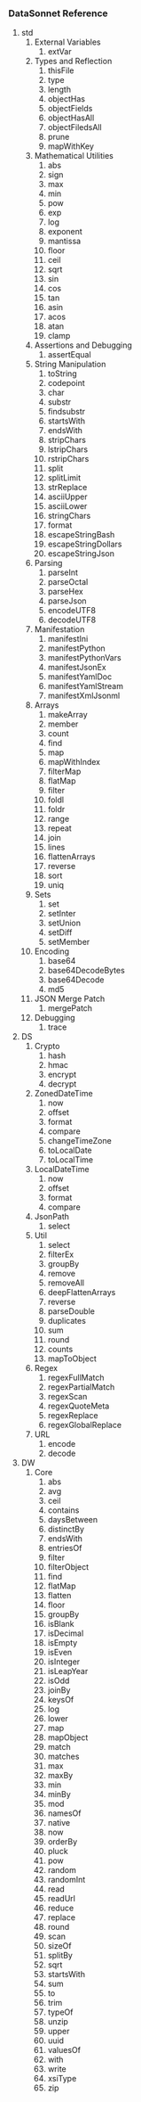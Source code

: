 ### DataSonnet Reference
1. std
    1. External Variables
        1. extVar
    2. Types and Reflection
        1. thisFile
        2. type
        3. length
        4. objectHas
        5. objectFields
        6. objectHasAll
        7. objectFiledsAll
        8. prune
        9. mapWithKey
    3. Mathematical Utilities
        1. abs
        2. sign
        3. max
        4. min
        5. pow
        6. exp
        7. log
        8. exponent
        9. mantissa
        10. floor
        11. ceil
        12. sqrt
        13. sin
        14. cos
        15. tan
        16. asin
        17. acos
        18. atan
        19. clamp
    4. Assertions and Debugging
        1. assertEqual
    5. String Manipulation
        1. toString
        2. codepoint
        3. char
        4. substr
        5. findsubstr
        6. startsWith
        7. endsWith
        8. stripChars
        9. lstripChars
        10. rstripChars
        11. split
        12. splitLimit
        13. strReplace
        14. asciiUpper
        15. asciiLower
        16. stringChars
        17. format
        18. escapeStringBash
        19. escapeStringDollars
        20. escapeStringJson
    6. Parsing
        1. parseInt
        2. parseOctal
        3. parseHex
        4. parseJson
        5. encodeUTF8
        6. decodeUTF8
    7. Manifestation
        1. manifestIni
        2. manifestPython
        3. manifestPythonVars
        4. manifestJsonEx
        5. manifestYamlDoc
        6. manifestYamlStream
        7. manifestXmlJsonml
    8. Arrays
        1. makeArray
        2. member
        3. count 
        4. find
        5. map
        6. mapWithIndex
        7. filterMap
        8. flatMap
        9. filter
        10. foldl
        11. foldr
        12. range
        13. repeat
        14. join
        15. lines
        16. flattenArrays
        17. reverse
        18. sort
        19. uniq
    9. Sets
        1. set
        2. setInter
        3. setUnion
        4. setDiff
        5. setMember
    10. Encoding
        1. base64
        2. base64DecodeBytes
        3. base64Decode
        4. md5
    11. JSON Merge Patch
        1. mergePatch
    12. Debugging
        1. trace
2. DS
    1. Crypto
        1. hash
        2. hmac
        3. encrypt
        4. decrypt
    2. ZonedDateTime
        1. now
        2. offset
        3. format
        4. compare
        5. changeTimeZone
        6. toLocalDate
        7. toLocalTime
    3. LocalDateTime
        1. now
        2. offset
        3. format
        4. compare
    4. JsonPath
        1. select
    5. Util
        1. select
        2. filterEx
        3. groupBy
        4. remove
        5. removeAll
        6. deepFlattenArrays
        7. reverse
        8. parseDouble
        9. duplicates
        10. sum
        11. round
        12. counts
        13. mapToObject
    6. Regex
        1. regexFullMatch
        2. regexPartialMatch
        3. regexScan
        4. regexQuoteMeta
        5. regexReplace
        6. regexGlobalReplace
    7. URL
        1. encode
        2. decode
3. DW
    1. Core
        1. abs
        2. avg
        3. ceil
        4. contains
        5. daysBetween
        6. distinctBy
        7. endsWith
        8. entriesOf
        9. filter
        10. filterObject
        11. find
        12. flatMap
        13. flatten
        14. floor
        15. groupBy
        16. isBlank
        17. isDecimal
        18. isEmpty
        19. isEven
        20. isInteger
        21. isLeapYear
        22. isOdd
        23. joinBy
        24. keysOf
        25. log
        26. lower
        27. map
        28. mapObject
        29. match
        30. matches
        31. max
        32. maxBy
        33. min
        34. minBy
        35. mod
        36. namesOf
        37. native
        38. now
        39. orderBy
        40. pluck
        41. pow
        42. random
        43. randomInt
        44. read
        45. readUrl
        46. reduce
        47. replace
        48. round
        49. scan
        50. sizeOf
        51. splitBy
        52. sqrt
        53. startsWith
        54. sum
        55. to
        56. trim
        57. typeOf
        58. unzip
        59. upper
        60. uuid
        61. valuesOf
        62. with
        63. write
        64. xsiType
        65. zip